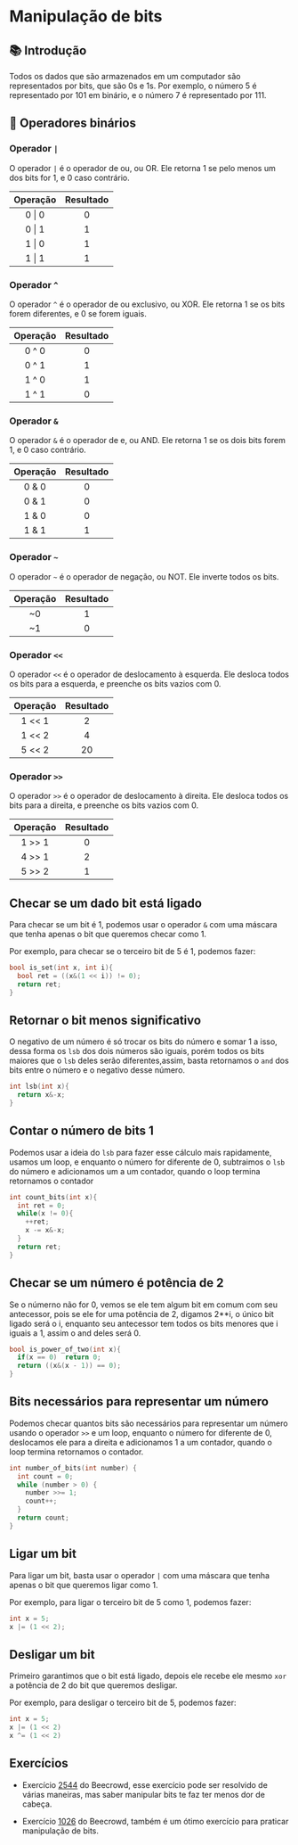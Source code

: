 # Manipulação de bits

## 📚 Introdução

Todos os dados que são armazenados em um computador são representados por bits, que são 0s e 1s. Por exemplo, o número 5 é representado por 101 em binário, e o número 7 é representado por 111.

## 📌 Operadores binários

### Operador `|`

O operador `|` é o operador de ou, ou OR. Ele retorna 1 se pelo menos um dos bits for 1, e 0 caso contrário.

| Operação | Resultado |
|:--------:|:---------:|
| 0 \| 0    | 0         |
| 0 \| 1    | 1         |
| 1 \| 0    | 1         |
| 1 \| 1    | 1         |

### Operador `^`

O operador `^` é o operador de ou exclusivo, ou XOR. Ele retorna 1 se os bits forem diferentes, e 0 se forem iguais.

| Operação | Resultado |
|:--------:|:---------:|
| 0 ^ 0    | 0         |
| 0 ^ 1    | 1         |
| 1 ^ 0    | 1         |
| 1 ^ 1    | 0         |

### Operador `&`

O operador `&` é o operador de e, ou AND. Ele retorna 1 se os dois bits forem 1, e 0 caso contrário.

| Operação | Resultado |
|:--------:|:---------:|
| 0 & 0    | 0         |
| 0 & 1    | 0         |
| 1 & 0    | 0         |
| 1 & 1    | 1         |

### Operador `~`

O operador `~` é o operador de negação, ou NOT. Ele inverte todos os bits.

| Operação | Resultado |
|:--------:|:---------:|
| ~0       | 1         |
| ~1       | 0         |

### Operador `<<`

O operador `<<` é o operador de deslocamento à esquerda. Ele desloca todos os bits para a esquerda, e preenche os bits vazios com 0.

| Operação | Resultado |
|:--------:|:---------:|
| 1 << 1   | 2         |
| 1 << 2   | 4         |
| 5 << 2   | 20        |

### Operador `>>`

O operador `>>` é o operador de deslocamento à direita. Ele desloca todos os bits para a direita, e preenche os bits vazios com 0.

| Operação | Resultado |
|:--------:|:---------:|
| 1 >> 1   | 0         |
| 4 >> 1   | 2         |
| 5 >> 2   | 1         |

## Checar se um dado bit está ligado

Para checar se um bit é 1, podemos usar o operador `&` com uma máscara que tenha apenas o bit que queremos checar como 1.

Por exemplo, para checar se o terceiro bit de 5 é 1, podemos fazer:

```cpp
bool is_set(int x, int i){
  bool ret = ((x&(1 << i)) != 0);
  return ret;
}
```

## Retornar o bit menos significativo

O negativo de um número é só trocar os bits do número e somar 1 a isso, dessa forma os `lsb` dos dois números são iguais, porém todos os bits maiores que o `lsb` deles serão diferentes,assim, basta retornamos o `and` dos bits entre o número e o negativo desse número.

```cpp
int lsb(int x){
  return x&-x;
}
```

## Contar o número de bits 1

Podemos usar a ideia do `lsb` para fazer esse cálculo mais rapidamente, usamos um loop, e enquanto o número for diferente de 0, subtraimos o `lsb` do número e adicionamos um a um contador, quando o loop termina retornamos o contador

```cpp
int count_bits(int x){
  int ret = 0;
  while(x != 0){
    ++ret;
    x -= x&-x;
  }
  return ret;
}
```

## Checar se um número é potência de 2

Se o númerno não for 0, vemos se ele tem algum bit em comum com seu antecessor, pois se ele for uma potência de 2, digamos 2**i, o único bit ligado será o i, enquanto seu antecessor tem todos os bits menores que i iguais a 1, assim o and deles será 0.

```cpp
bool is_power_of_two(int x){
  if(x == 0)  return 0;
  return ((x&(x - 1)) == 0);
}
```

## Bits necessários para representar um número

Podemos checar quantos bits são necessários para representar um número usando o operador `>>` e um loop, enquanto o número for diferente de 0, deslocamos ele para a direita e adicionamos 1 a um contador, quando o loop termina retornamos o contador.

```cpp
int number_of_bits(int number) {
  int count = 0;
  while (number > 0) {
    number >>= 1;
    count++;
  }
  return count;
}
```

## Ligar um bit

Para ligar um bit, basta usar o operador `|` com uma máscara que tenha apenas o bit que queremos ligar como 1.

Por exemplo, para ligar o terceiro bit de 5 como 1, podemos fazer:

```cpp
int x = 5;
x |= (1 << 2);
```

## Desligar um bit

Primeiro garantimos que o bit está ligado, depois ele recebe ele mesmo `xor` a potência de 2 do bit que queremos desligar.

Por exemplo, para desligar o terceiro bit de 5, podemos fazer:

```cpp
int x = 5;
x |= (1 << 2)
x ^= (1 << 2)
```

## Exercícios

- Exercício [2544](https://www.beecrowd.com.br/judge/pt/problems/view/2544) do Beecrowd, esse exercício pode ser resolvido de várias maneiras, mas saber manipular bits te faz ter menos dor de cabeça.

- Exercício [1026](https://www.beecrowd.com.br/judge/pt/problems/view/1026) do Beecrowd, também é um ótimo exercício para praticar manipulação de bits.
